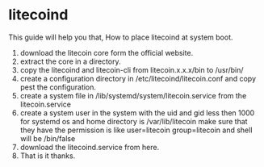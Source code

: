 # litecoind
This guide will help you that, How to place litecoind at system boot.
1) download the litecoin core form the official website.
2) extract the core in a directory.
3) copy the litecoind and litecoin-cli from litecoin.x.x.x/bin to /usr/bin/
4) create a configuration directory in /etc/litecoind/litecoin.conf  and copy pest the configuration.
5) create a system file in /lib/systemd/system/litecoin.service from the litecoin.service
6) create a system user in the system with the uid and gid less then 1000 for systemd os and home directory is /var/lib/litecoin
   make sure that they have the  permission is like user=litecoin group=litecoin and shell will be /bin/false
7) download the litecoind.service from here.
8) That is it thanks.
